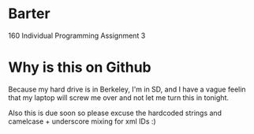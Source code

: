 Barter
======

160 Individual Programming Assignment 3

# Why is this on Github

Because my hard drive is in Berkeley, I'm in SD, and I have a vague feelin that my laptop will screw me over and not let me turn this in tonight.

Also this is due soon so please excuse the hardcoded strings and camelcase + underscore mixing for xml IDs :)

